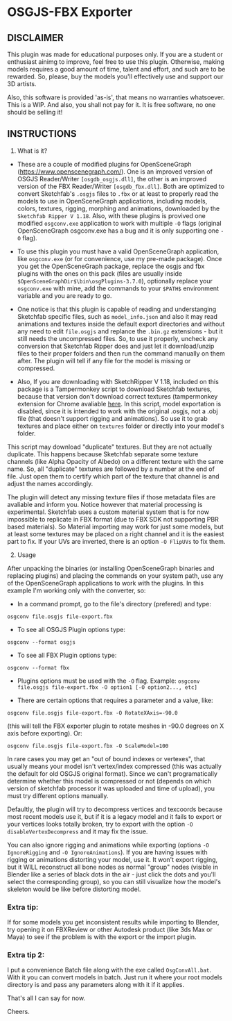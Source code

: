 # OSGJS-FBX Exporter

## DISCLAIMER

This plugin was made for educational purposes only. If you are a student or enthusiast ainimg to improve, feel free to use this plugin. Otherwise, making models requires a good amount of time, talent and effort, and such are to be rewarded. So, please, buy the models you'll effectively use and support our 3D artists.

Also, this software is provided 'as-is', that means no warranties whatsoever. This is a WIP. And also, you shall not pay for it. It is free software, no one should be selling it!

## INSTRUCTIONS

1. What is it?
- These are a couple of modified plugins for OpenSceneGraph (https://www.openscenegraph.com/). One is an improved version of OSGJS Reader/Writer `[osgdb_osgjs.dll]`, the other is an improved version of the FBX Reader/Writer `[osgdb_fbx.dll]`. Both are optimized to convert Sketchfab's `.osgjs` files to `.fbx` or at least to properly read the models to use in OpenSceneGraph applications, including models, colors, textures, rigging, morphing and animations, downloaded by the `Sketchfab Ripper V 1.18`. Also, with these plugins is provived one modified `osgconv.exe` application to work with multiple `-O` flags (original OpenSceneGraph osgconv.exe has a bug and it is only supporting one `-O` flag).

- To use this plugin you must have a valid OpenSceneGraph application, like `osgconv.exe` (or for convenience, use my pre-made package). Once you get the OpenSceneGraph package, replace the osgjs and fbx plugins with the ones on this pack (files are usually inside `$OpenSceneGraphDir$\bin\osgPlugins-3.7.0`), optionally replace your `osgconv.exe` with mine, add the commands to your `$PATH$` environment variable and you are ready to go.

- One notice is that this plugin is capable of reading and understanging Sketchfab specific files, such as `model_info.json` and also it may read animations and textures inside the default export directories and without any need to edit `file.osgjs` and replance the `.bin.gz` extensions - but it still needs the uncompressed files. So, to use it properly, uncheck any conversion that Sketchfab Ripper does and just let it download/unzip files to their proper folders and then run the command manually on them after. The plugin will tell if any file for the model is missing or compressed.

- Also, If you are downloading with SketchRipper V 1.18, included on this package is a Tampermonkey script to download Sketchfab textures, because that version don't download correct textures (tampermonkey extension for Chrome avaliable [here](https://chromewebstore.google.com/detail/tampermonkey/dhdgffkkebhmkfjojejmpbldmpobfkfo?hl=pt-BR). In this script, model exportation is disabled, since it is intended to work with the original .osgjs, not a .obj file (that doesn't support rigging and animations). So use it to grab textures and place either on `textures` folder or directly into your model's folder. 

This script may download "duplicate" textures. But they are not actually duplicate. This happens because Sketchfab separate some texture channels (like Alpha Opacity of Albedo) on a different texture with the same name. So, all "duplicate" textures are followed by a number at the end of file. Just open them to certify which part of the texture that channel is and adjust the names accordingly.

The plugin will detect any missing texture files if those metadata files are avaliable and inform you. Notice however that material processing is experimental. Sketchfab uses a custom material system that is for now impossible to replicate in FBX format (due to FBX SDK not supporting PBR based materials). So Material importing may work for just some models, but at least some textures may be placed on a right channel and it is the easiest part to fix. If your UVs are inverted, there is an option `-O FlipUVs` to fix them.


2. Usage

After unpacking the binaries (or installing OpenSceneGraph binaries and replacing plugins) and placing the commands on your system path, use any of the OpenSceneGraph applications to work with the plugins. In this example I'm working only with the converter, so:

- In a command prompt, go to the file's directory (prefered) and type:
```
osgconv file.osgjs file-export.fbx
```

- To see all OSGJS Plugin options type:
```
osgconv --format osgjs
```

- To see all FBX Plugin options type:
```
osgconv --format fbx
```

- Plugins options must be used with the `-O` flag. Example: `osgconv file.osgjs file-export.fbx -O option1 [-O option2..., etc]`

- There are certain options that requires a parameter and a value, like: 
```
osgconv file.osgjs file-export.fbx -O RotateXAxis=-90.0
```
(this will tell the FBX exporter plugin to rotate meshes in -90.0 degrees on X axis before exporting). Or:
```
osgconv file.osgjs file-export.fbx -O ScaleModel=100
```

In rare cases you may get an "out of bound indexes or vertexes", that usually means your model isn't vertex/index compressed (this was actually the default for old OSGJS original format). Since we can't programatically determine whether this model is compressed or not (depends on which version of sketchfab processor it was uploaded and time of upload), you must try different options manually.

Defaultly, the plugin will try to decompress vertices and texcoords because most recent models use it, but if it is a legacy model and it fails to export or your vertices looks totally broken, try to export with the option `-O disableVertexDecompress` and it may fix the issue.

You can also ignore rigging and animations while exporting (options `-O IgnoreRigging` and `-O IgnoreAnimations`). If you are having issues with rigging or animations distorting your model, use it. It won't export rigging, but it WILL reconstruct all bone nodes as normal "group" nodes (visible in Blender like a series of black dots in the air - just click the dots and you'll select the corresponding group), so you can still visualize how the model's skeleton would be like before distorting model.

### Extra tip:

If for some models you get inconsistent results while importing to Blender, try opening it on FBXReview or other Autodesk product (like 3ds Max or Maya) to see if the problem is with the export or the import plugin.

### Extra tip 2:

I put a convenience Batch file along with the exe called `OsgConvAll.bat`. With it you can convert models in batch. Just run it where your root models directory is and pass any parameters along with it if it applies.


That's all I can say for now.

Cheers.
